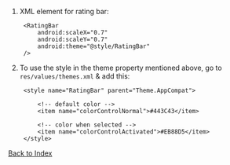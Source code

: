 1. XML element for rating bar:

        <RatingBar
            android:scaleX="0.7"
            android:scaleY="0.7"
            android:theme="@style/RatingBar"
        />

2. To use the style in the theme property mentioned above, go to  `res/values/themes.xml` & add this:

        <style name="RatingBar" parent="Theme.AppCompat">

            <!-- default color -->
            <item name="colorControlNormal">#443C43</item>
        
            <!-- color when selected -->
            <item name="colorControlActivated">#EB88D5</item>
        </style>

[Back to Index](../README.md)
